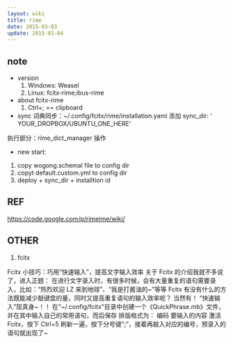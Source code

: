 ```yaml
---
layout: wiki
title: rime
date: 2015-03-03
update: 2015-03-04
---
```


## note
* version
    1. Windows: Weasel
    2. Linux: fcitx-rime;ibus-rime
* about fcitx-rime
    1. Ctrl+; == clipboard
* sync
词典同步：~/.config/fcitx/rime/installation.yaml
添加 sync_dir: ' YOUR_DROPBOX/UBUNTU_ONE_HERE'

执行部分：rime_dict_manager 操作

* new start:
1. copy wogong.schemal file to config dir
2. copyt default.custom.yml to config dir
3. deploy + sync_dir + installtion id

## REF
<https://code.google.com/p/rimeime/wiki/>


## OTHER
1. fcitx

Fcitx 小技巧：巧用“快速输入”，提高文字输入效率
关于 Fcitx 的介绍我就不多说了，进入正题：
在进行文字录入时，有很多时候，会有大量重复的语句需要录入，比如：“热烈欢迎 LZ 来到地球”、“我是打酱油的~”等等
Fcitx 有没有什么的方法既能减少敲键盘的量，同时又提高重复语句的输入效率呢？
当然有！
“快速输入”现真身~！！
在“~/.config/fcitx”目录中创建一个《QuickPhrase.mb》文件，并在其中输入自己的常用语句，而后保存
排版格式为：
编码 要输入的内容
激活 Fcitx，按下 Ctrl+5 刷新一遍，按下分号键“;”，接着再敲入对应的编号，预录入的语句就出现了~
